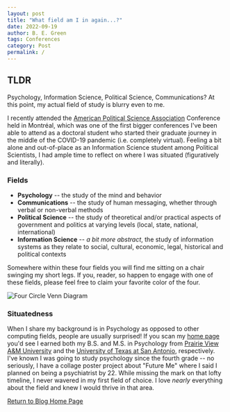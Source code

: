 ```yaml
---
layout: post  
title: "What field am I in again...?"
date: 2022-09-19
author: B. E. Green
tags: Conferences
category: Post
permalink: /
---
```


## TLDR

  Psychology, Information Science, Political Science, Communications? At this point, my actual field of study is blurry even to me. 
  
  I recently attended the [American Political Science Association](https://www.apsanet.org/) Conference held in Montréal, which was one of the first bigger conferences I've been able to attend as a doctoral student who started their graduate journey in the middle of the COVID-19 pandemic (i.e. completely virtual). Feeling a bit alone and out-of-place as an Information Science student among Political Scientists, I had ample time to reflect on where I was situated (figuratively and literally).
  
### Fields

  + **Psychology** -- the study of the mind and behavior
  + **Communications** -- the study of human messaging, whether through verbal or non-verbal methods
  + **Political Science** -- the study of theoretical and/or practical aspects of government and politics at varying levels (local, state, national, international)
  + **Information Science** -- *a bit more abstract*, the study of information systems as they relate to social, cultural, economic, legal, historical and political contexts
  
  Somewhere within these four fields you will find me sitting on a chair swinging my short legs. If you, reader, so happen to engage with one of these fields, please feel free to claim your favorite color of the four.
  
![Four Circle Venn Diagram](https://bregreen.github.io/posts/2022/09/fields_of_science.png)
  
### Situatedness

  When I share my background is in Psychology as opposed
to other computing fields, people are usually surprised! If you scan my [home page](https://bregreen.github.io/) you'd see I earned both my B.S. and M.S. in Psychology from [Prairie View A&M University](https://www.pvamu.edu/cojjp/departments/psychology/) and the [University of Texas at San Antonio](https://hcap.utsa.edu/psychology/), respectively. I've known I was going to study psychology since the fourth grade -- no seriously, I have a collage poster project about "Future Me" where I said I planned on being a psychiatrist by 22. While missing the mark on that lofty timeline, I never wavered in my first field of choice. I love *nearly* everything about the field and knew I would thrive in that area. 

  
[Return to Blog Home Page](https://bregreen.github.io/blog.html#)
